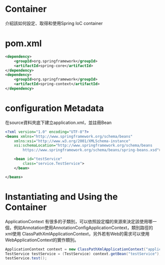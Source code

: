 # Container
介紹該如何設定、取得和使用Spring IoC container

# pom.xml
```xml
<dependency>
    <groupId>org.springframework</groupId>
    <artifactId>spring-core</artifactId>
</dependency>
<dependency>
    <groupId>org.springframework</groupId>
    <artifactId>spring-context</artifactId>
</dependency>
```

# configuration Metadata
在source資料夾底下建立application.xml，並註冊Bean

```xml
<?xml version="1.0" encoding="UTF-8"?>
<beans xmlns="http://www.springframework.org/schema/beans"
    xmlns:xsi="http://www.w3.org/2001/XMLSchema-instance"
    xsi:schemaLocation="http://www.springframework.org/schema/beans
        https://www.springframework.org/schema/beans/spring-beans.xsd">

    <bean id="testService"
        class="service.TestService">
    </bean>

</beans>
```
# Instantiating and Using the Container
ApplicationContext 有很多的子類別，可以依照設定檔的來源來決定該使用哪一個，例如Annotation使用AnnotationConfigApplicationContext，類別路徑的xml使用 ClassPathXmlApplicationContext，另外若有Web的需求可以使用WebApplicationContext的實作類別。
```java
ApplicationContext context = new ClassPathXmlApplicationContext("application.xml");
TestService testService = (TestService) context.getBean("testService");
testService.test();
```

